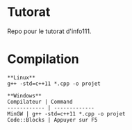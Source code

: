 # Tutorat
Repo pour le tutorat d'info111.

# Compilation
```
**Linux**
g++ -std=c++11 *.cpp -o projet

**Windows**
Compilateur | Command
------------ | -------------
MinGW | g++ -std=c++11 *.cpp -o projet
Code::Blocks | Appuyer sur F5
```
